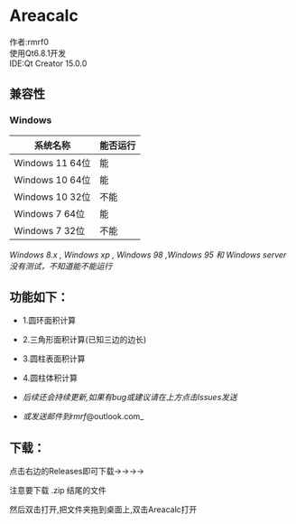 # Areacalc
作者:rmrf0  
使用Qt6.8.1开发  
IDE:Qt Creator 15.0.0
## 兼容性
### Windows
|   系统名称   |   能否运行   |
|-------------|---------------|
| Windows 11 64位 | 能 |
| Windows 10 64位 | 能 |
| Windows 10 32位 | 不能 |
| Windows 7 64位 | 能 |
| Windows 7 32位 | 不能 |  
 
_Windows 8.x , Windows xp , Windows 98 ,Windows 95 和 Windows server没有测试，不知道能不能运行_
## 功能如下：
- 1.圆环面积计算
- 2.三角形面积计算(已知三边的边长)
- 3.圆柱表面积计算
- 4.圆柱体积计算

- _后续还会持续更新,如果有bug或建议请在上方点击Issues发送_
- _或发送邮件到rmrf_@outlook.com_
## 下载：
点击右边的Releases即可下载→→→→

注意要下载 .zip 结尾的文件

然后双击打开,把文件夹拖到桌面上,双击Areacalc打开
